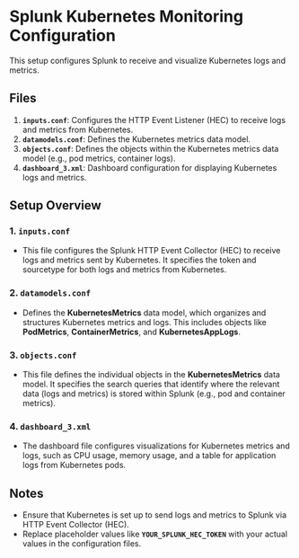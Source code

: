 # Splunk Kubernetes Monitoring Configuration

This setup configures Splunk to receive and visualize Kubernetes logs and metrics.

## Files

1. **`inputs.conf`**: Configures the HTTP Event Listener (HEC) to receive logs and metrics from Kubernetes. 
2. **`datamodels.conf`**: Defines the Kubernetes metrics data model.
3. **`objects.conf`**: Defines the objects within the Kubernetes metrics data model (e.g., pod metrics, container logs).
4. **`dashboard_3.xml`**: Dashboard configuration for displaying Kubernetes logs and metrics.

## Setup Overview

### 1. **`inputs.conf`**
- This file configures the Splunk HTTP Event Collector (HEC) to receive logs and metrics sent by Kubernetes. It specifies the token and sourcetype for both logs and metrics from Kubernetes.

### 2. **`datamodels.conf`**
- Defines the **KubernetesMetrics** data model, which organizes and structures Kubernetes metrics and logs. This includes objects like **PodMetrics**, **ContainerMetrics**, and **KubernetesAppLogs**.

### 3. **`objects.conf`**
- This file defines the individual objects in the **KubernetesMetrics** data model. It specifies the search queries that identify where the relevant data (logs and metrics) is stored within Splunk (e.g., pod and container metrics).

### 4. **`dashboard_3.xml`**
- The dashboard file configures visualizations for Kubernetes metrics and logs, such as CPU usage, memory usage, and a table for application logs from Kubernetes pods.

## Notes
- Ensure that Kubernetes is set up to send logs and metrics to Splunk via HTTP Event Collector (HEC).
- Replace placeholder values like **`YOUR_SPLUNK_HEC_TOKEN`** with your actual values in the configuration files.
